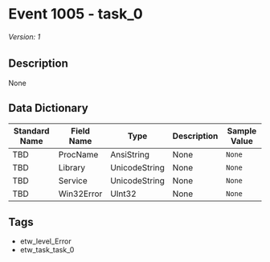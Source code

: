 # Event 1005 - task_0
###### Version: 1

## Description
None

## Data Dictionary
|Standard Name|Field Name|Type|Description|Sample Value|
|---|---|---|---|---|
|TBD|ProcName|AnsiString|None|`None`|
|TBD|Library|UnicodeString|None|`None`|
|TBD|Service|UnicodeString|None|`None`|
|TBD|Win32Error|UInt32|None|`None`|

## Tags
* etw_level_Error
* etw_task_task_0
